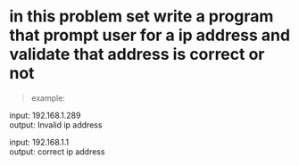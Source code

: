 # in this problem set write a program that prompt user for a ip address and validate that address is correct or not


> example:

input: 192.168.1.289
<br>
output: Invalid ip address


input: 192.168.1.1
<br>
output: correct ip address    
